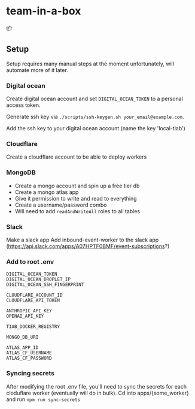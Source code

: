 # team-in-a-box
📦

## Setup
Setup requires many manual steps at the moment unfortunately, will automate more of it later.

### Digital ocean
Create digital ocean account and set `DIGITAL_OCEAN_TOKEN` to a personal access token.

Generate ssh key via `./scripts/ssh-keygen.sh your_email@example.com`.

Add the ssh key to your digital ocean account (name the key 'local-tiab')

### Cloudflare
Create a cloudflare account to be able to deploy workers

### MongoDB
- Create a mongo account and spin up a free tier db
- Create a mongo atlas app
- Give it permission to write and read to everything
- Create a username/password combo
- Will need to add `readAndWriteAll` roles to all tables

### Slack
Make a slack app
Add inbound-event-worker to the slack app (https://api.slack.com/apps/A07HPTF0BMF/event-subscriptions?)

### Add to root .env
```
DIGITAL_OCEAN_TOKEN
DIGITAL_OCEAN_DROPLET_IP
DIGITAL_OCEAN_SSH_FINGERPRINT

CLOUDFLARE_ACCOUNT_ID
CLOUDFLARE_API_TOKEN

ANTHROPIC_API_KEY
OPENAI_API_KEY

TIAB_DOCKER_REGISTRY

MONGO_DB_URI

ATLAS_APP_ID
ATLAS_CF_USERNAME
ATLAS_CF_PASSWORD
```

### Syncing secrets
After modifying the root .env file, you'll need to sync the secrets for each cloduflare worker (eventually will do in bulk).
Cd into apps/{some_worker} and run `npm run sync-secrets`


